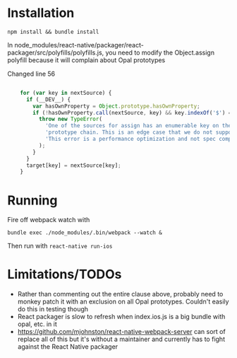 # Installation

`npm install && bundle install`

In node_modules/react-native/packager/react-packager/src/polyfills/polyfills.js, you need to modify the Object.assign polyfill because it will complain about Opal prototypes

Changed line 56

```js

    for (var key in nextSource) {
      if (__DEV__) {
        var hasOwnProperty = Object.prototype.hasOwnProperty;
        if (!hasOwnProperty.call(nextSource, key) && key.indexOf('$') == -1) { // changed this line
          throw new TypeError(
            'One of the sources for assign has an enumerable key on the ' +
            'prototype chain. This is an edge case that we do not support. ' +
            'This error is a performance optimization and not spec compliant.'
          );
        }
      }
      target[key] = nextSource[key];
    }
```

# Running

Fire off webpack watch with
```
bundle exec ./node_modules/.bin/webpack --watch &
```

Then run with `react-native run-ios`

# Limitations/TODOs
* Rather than commenting out the entire clause above, probably need to monkey patch it with an exclusion on
all Opal prototypes. Couldn't easily do this in testing though
* React packager is slow to refresh when index.ios.js is a big bundle with opal, etc. in it
* https://github.com/mjohnston/react-native-webpack-server can sort of replace all of this but it's without a maintainer and currently has to fight against the React Native packager
